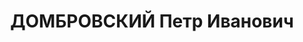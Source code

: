 ---
title: ДОМБРОВСКИЙ Петр Иванович
description: "1899 р., с. Скребешово Замостєвського повіту Люблінського воєводства\
  \ (Польща), росіянин, із робітників, освіта початкова. Проживав у м. Полтава. Службовець\
  \ радгоспу. \n  Заарештований 5 жовтня 1937 р. Засуджений Верховним Судом СРСР 7\
  \ грудня 1937 р. за ст. ст. 54-7, 54-8, 54-11 КК УРСР до розстрілу. Вирок виконано\
  \ 8 грудня 1937 р. \n  Реабілітований Верховним Судом СРСР 15 вересня 1956 р."
---